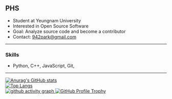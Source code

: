 ## PHS
- Student at Yeungnam University
- Interested in Open Source Software
- Goal: Analyze source code and become a contributor
- Contact: 942park@gmail.com
---
### Skills
- Python, C++, JavaScript, Git,
---
[![Anurag's GitHub stats](https://github-readme-stats.vercel.app/api?username=moruraQ&show_icons=true&theme=radical&title_color=00FFFF&text_color=FFFFFF&icon_color=FFFF00)](https://github.com/anuraghazra/github-readme-stats)   
[![Top Langs](https://github-readme-stats.vercel.app/api/top-langs/?username=moruraQ&layout=compact&theme=radical&title_color=00FFFF&text_color=FFFFFF)](https://github.com/anuraghazra/github-readme-stats)   
<a href="https://github.com/ashutosh00710/github-readme-activity-graph">
  <img src="https://github-readme-activity-graph.vercel.app/graph?username=moruraQ&bg_color=141321&color=FFFFFF&line=00FFFF&point=00FFFF&border_color=FFFFFF&border_radius=7#gh-dark-mode-only" alt="github activity graph"/>
</a>
[![GitHub Profile Trophy](https://github-profile-trophy.vercel.app/?username=moruraQ&theme=nord&no_bg=true&cache_bust=1)](https://github.com/ryo-ma/github-profile-trophy)   
